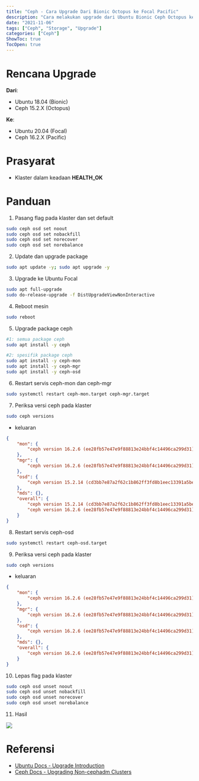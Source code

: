 ```yaml
---
title: "Ceph - Cara Upgrade Dari Bionic Octopus ke Focal Pacific"
description: "Cara melakukan upgrade dari Ubuntu Bionic Ceph Octopus ke Ubuntu Focal Ceph Pacific"
date: "2021-11-06"
tags: ["Ceph", "Storage", "Upgrade"]
categories: ["Ceph"]
ShowToc: true
TocOpen: true
---
```


# Rencana Upgrade
**Dari**:
- Ubuntu 18.04 (Bionic)
- Ceph 15.2.X (Octopus)

**Ke**:
- Ubuntu 20.04 (Focal)
- Ceph 16.2.X (Pacific)

# Prasyarat
- Klaster dalam keadaan **HEALTH_OK**

# Panduan
1. Pasang flag pada klaster dan set default 
```bash
sudo ceph osd set noout
sudo ceph osd set nobackfill
sudo ceph osd set norecover
sudo ceph osd set norebalance
```

2. Update dan upgrade package
```bash
sudo apt update -y; sudo apt upgrade -y
```

3. Upgrade ke Ubuntu Focal
```bash
sudo apt full-upgrade
sudo do-release-upgrade -f DistUpgradeViewNonInteractive
```

4. Reboot mesin
```bash
sudo reboot
```

5. Upgrade package ceph
```bash
#1: semua package ceph
sudo apt install -y ceph

#2: spesifik package ceph
sudo apt install -y ceph-mon
sudo apt install -y ceph-mgr
sudo apt install -y ceph-osd
```

6. Restart servis ceph-mon dan ceph-mgr
```bash
sudo systemctl restart ceph-mon.target ceph-mgr.target
```

7. Periksa versi ceph pada klaster
```bash
sudo ceph versions
```

- keluaran
```json
{
    "mon": {
        "ceph version 16.2.6 (ee28fb57e47e9f88813e24bbf4c14496ca299d31) pacific (stable)": 3
    },
    "mgr": {
        "ceph version 16.2.6 (ee28fb57e47e9f88813e24bbf4c14496ca299d31) pacific (stable)": 3
    },
    "osd": {
        "ceph version 15.2.14 (cd3bb7e87a2f62c1b862ff3fd8b1eec13391a5be) octopus (stable)": 9
    },
    "mds": {},
    "overall": {
        "ceph version 15.2.14 (cd3bb7e87a2f62c1b862ff3fd8b1eec13391a5be) octopus (stable)": 9,
        "ceph version 16.2.6 (ee28fb57e47e9f88813e24bbf4c14496ca299d31) pacific (stable)": 6
    }
}
```

8. Restart servis ceph-osd
```bash
sudo systemctl restart ceph-osd.target
```

9. Periksa versi ceph pada klaster
```bash
sudo ceph versions
```

- keluaran
```json
{
    "mon": {
        "ceph version 16.2.6 (ee28fb57e47e9f88813e24bbf4c14496ca299d31) pacific (stable)": 3
    },
    "mgr": {
        "ceph version 16.2.6 (ee28fb57e47e9f88813e24bbf4c14496ca299d31) pacific (stable)": 3
    },
    "osd": {
        "ceph version 16.2.6 (ee28fb57e47e9f88813e24bbf4c14496ca299d31) pacific (stable)": 9
    },
    "mds": {},
    "overall": {
        "ceph version 16.2.6 (ee28fb57e47e9f88813e24bbf4c14496ca299d31) pacific (stable)": 15
    }
}
```

10. Lepas flag pada klaster
```bash
sudo ceph osd unset noout
sudo ceph osd unset nobackfill
sudo ceph osd unset norecover
sudo ceph osd unset norebalance
```

11. Hasil

![](/images/ceph-upgrade-bionic-octopus-to-focal-pacific.png)

# Referensi
- [Ubuntu Docs - Upgrade Introduction](https://ubuntu.com/server/docs/upgrade-introduction)
- [Ceph Docs - Upgrading Non-cephadm Clusters](https://docs.ceph.com/en/latest/releases/pacific/#upgrading-non-cephadm-clusters)